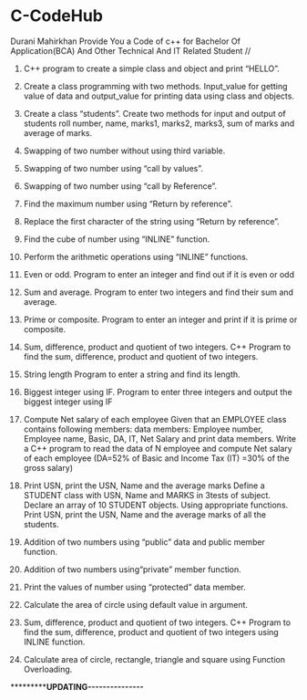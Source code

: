 # C-CodeHub
Durani Mahirkhan Provide You a Code of c++ for Bachelor Of Application(BCA) And Other Technical And IT Related Student //

1.	C++ program to create a simple class and object and print “HELLO”.

2.	Create a class programming with two methods. Input_value for getting value of data and output_value for printing data using class and objects.

3.	Create a class “students”. Create two methods for input and output of students roll number, name, marks1, marks2, marks3, sum of marks and average of marks.

4.	Swapping of two number without using third variable. 

5.	Swapping of two number using “call by values”.

6.	Swapping of two number using “call by Reference”.

7.	Find the maximum number using “Return by reference”.

8.	Replace the first character of the string using “Return by reference”.

9.	Find the cube of number using “INLINE” function.

10.	Perform the arithmetic operations using “INLINE” functions.

11.	Even or odd. Program to enter an integer and find out if it is even or odd

12.	Sum and average. Program to enter two integers and find their sum and average.

13.	Prime or composite. Program to enter an integer and print if it is prime or composite.

14.	Sum, difference, product and quotient of two integers. C++ Program to find the sum, difference, product and quotient of two integers.

15.	String length Program to enter a string and find its length. 

16.	Biggest integer using IF. Program to enter three integers and output the biggest integer using IF

17.	Compute Net salary of each employee Given that an EMPLOYEE class contains following members: data members: Employee number, Employee name, Basic, DA, IT, Net Salary and 
print data members. Write a C++ program to read the data of N employee and compute Net salary of each employee (DA=52% of Basic and Income Tax (IT) =30% of the gross salary)

18.	Print USN, print the USN, Name and the average marks Define a STUDENT class with USN, Name and MARKS in 3tests of subject. Declare an array of 10 STUDENT objects. Using appropriate functions. Print USN, print the USN, Name and the average marks of all the students.

19.	Addition of two numbers using “public” data and public member function.

20.	Addition of two numbers using“private” member function.

21.	Print the values of number using “protected” data member.

22.	Calculate the area of circle using default value in argument.

23.	Sum, difference, product and quotient of two integers. C++ Program to find the sum, difference, product and quotient of two integers using INLINE function. 

24.	Calculate area of circle, rectangle, triangle and square using Function Overloading.

*************************************************************************UPDATING---------------****************************************************************
